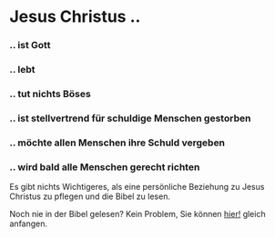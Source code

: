 # Jesus Christus ..

### .. ist Gott
### .. lebt
### .. tut nichts Böses
### .. ist stellvertrend für schuldige Menschen gestorben
### .. möchte allen Menschen ihre Schuld vergeben
### .. wird bald alle Menschen gerecht richten

Es gibt nichts Wichtigeres, als eine persönliche Beziehung zu Jesus Christus zu pflegen und die Bibel zu lesen.

Noch nie in der Bibel gelesen? Kein Problem, Sie können [hier!](https://www.csv-bibel.de/bibel/johannes-1) gleich anfangen.
